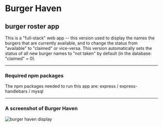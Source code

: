 # Burger Haven
## burger roster app
This is a "full-stack" web app -- this version used to display the names the burgers that are currently available, and to change the status from "available" to "claimed" or vice-versa.  This version automatically sets the status of all new burger names to "not taken" by default (in the database: "claimed" = 0).

----------------------------------------------------

### Required npm packages
The npm packages needed to run this app are: express / express-handlebars / mysql

-----------------------------------------------------

### A screenshot of Burger Haven

![burger haven display](public/BurgerHavenCapture.png)